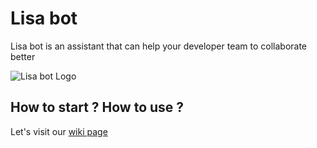 # Lisa bot

Lisa bot is an assistant that can help your developer team to collaborate better

![Lisa bot Logo](https://github.com/JTKCode/lisabot/blob/master/assets/images/lisabot-logo.png)

## How to start ? How to use ?

Let's visit our [wiki page](https://github.com/JTKCode/lisabot/wiki)